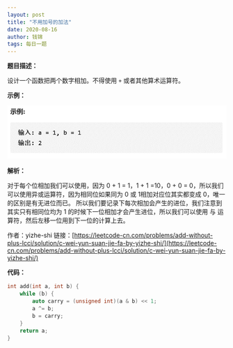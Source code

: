 ```yaml
---
layout: post
title: "不用加号的加法"
date: 2020-08-16
author: 钱锦
tags: 每日一题
---
```


**题目描述：**

设计一个函数把两个数字相加。不得使用 <code>+</code> 或者其他算术运算符。

**示例：**

![示例](/assets/img/20200816_01.png "示例")

**解析：**

对于每个位相加我们可以使用，因为 0 + 1 = 1，1 + 1 =10，0 + 0 = 0，所以我们可以使用异或运算符，因为相同位如果同为 0 或 1相加对应位其实都变成 0，唯一的区别是有无进位而已。
所以我们要记录下每次相加会产生的进位，我们注意到其实只有相同位均为 1 的时候下一位相加才会产生进位，所以我们可以使用 与 运算符，然后左移一位用到下一位的计算上去。

作者：yizhe-shi
链接：[https://leetcode-cn.com/problems/add-without-plus-lcci/solution/c-wei-yun-suan-jie-fa-by-yizhe-shi/](https://leetcode-cn.com/problems/add-without-plus-lcci/solution/c-wei-yun-suan-jie-fa-by-yizhe-shi/)

**代码：**

```cpp
int add(int a, int b) {
    while (b) {
        auto carry = (unsigned int)(a & b) << 1;
        a ^= b;
        b = carry;
    }
    return a;
}
```
